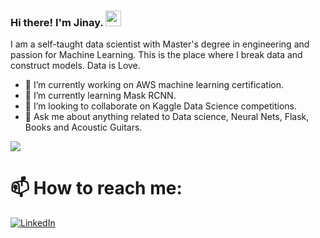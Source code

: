 ### Hi there! I'm Jinay. <img src="https://media.giphy.com/media/hvRJCLFzcasrR4ia7z/giphy.gif" width="25px">
I am a self-taught data scientist with Master's degree in engineering and passion for Machine Learning. This is the place where I break data and construct models. Data is Love.

- 🔭 I’m currently working on AWS machine learning certification.
- 🌱 I’m currently learning Mask RCNN.
- 👯 I’m looking to collaborate on Kaggle Data Science competitions.
- 💬 Ask me about anything related to Data science, Neural Nets, Flask, Books and Acoustic Guitars.

<img src=https://www.incimages.com/uploaded_files/image/1920x1080/getty_660952912_363647.jpg>

# 📫 How to reach me: 
<a href="https://www.linkedin.com/in/jinay-bhavsar/" target="_blank"><img alt="LinkedIn" 
src="https://img.shields.io/badge/linkedin-%2312100E.svg?&style=for-the-badge&logo=linkedin&logoColor=blue" /></a> 
<!--
**Dr-Jinay/Dr-Jinay** is a ✨ _special_ ✨ repository because its `README.md` (this file) appears on your GitHub profile.

Here are some ideas to get you started:

- 🔭 I’m currently working on ...
- 🌱 I’m currently learning ...
- 👯 I’m looking to collaborate on ...
- 🤔 I’m looking for help with ...
- 💬 Ask me about ...
- 📫 How to reach me: ...
- 😄 Pronouns: ...
- ⚡ Fun fact: ...
-->
